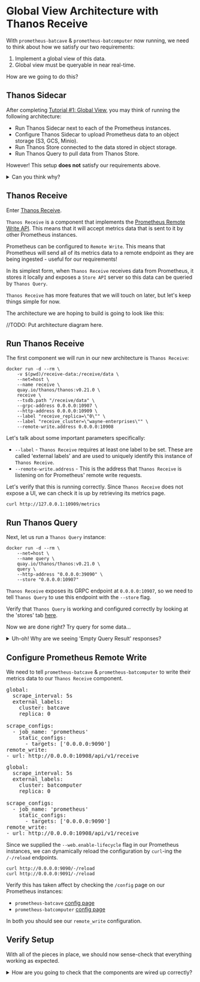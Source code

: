 # Global View Architecture with Thanos Receive

With `prometheus-batcave` & `prometheus-batcomputer` now running, we need to think about how we satisfy our two requirements:
1. Implement a global view of this data.
1. Global view must be queryable in near real-time.

How are we going to do this?

## Thanos Sidecar

After completing [Tutorial #1: Global View](https://www.katacoda.com/thanos/courses/thanos/1-globalview), you may think of running the following architecture:

* Run Thanos Sidecar next to each of the Prometheus instances.
* Configure Thanos Sidecar to upload Prometheus data to an object storage (S3, GCS, Minio).
* Run Thanos Store connected to the data stored in object storage.
* Run Thanos Query to pull data from Thanos Store.

However! This setup **does not** satisfy our requirements above.

<details>
 <summary>Can you think why?</summary>

Thanos Sidecar only uploads `blocks` of metrics data that have been written to disk, which happens every 2 hours in Prometheus.

This means that the Global View would be at least 2 hours out of date, and does not satisfy requirement #2.
</details>

## Thanos Receive

Enter [Thanos Receive](https://thanos.io/tip/components/receive.md/).

`Thanos Receive` is a component that implements the [Prometheus Remote Write API](https://prometheus.io/docs/prometheus/latest/configuration/configuration/#remote_write). This means that it will accept metrics data that is sent to it by other Prometheus instances. 

Prometheus can be configured to `Remote Write`. This means that Prometheus will send all of its metrics data to a remote endpoint as they are being ingested - useful for our requirements!

In its simplest form, when `Thanos Receive` receives data from Prometheus, it stores it locally and exposes a `Store API` server so this data can be queried by `Thanos Query`.

`Thanos Receive` has more features that we will touch on later, but let's keep things simple for now.

The architecture we are hoping to build is going to look like this:

//TODO: Put architecture diagram here.

## Run Thanos Receive

The first component we will run in our new architecture is `Thanos Receive`:

```
docker run -d --rm \
    -v $(pwd)/receive-data:/receive/data \
    --net=host \
    --name receive \
    quay.io/thanos/thanos:v0.21.0 \
    receive \
    --tsdb.path "/receive/data" \
    --grpc-address 0.0.0.0:10907 \
    --http-address 0.0.0.0:10909 \
    --label "receive_replica=\"0\"" \
    --label "receive_cluster=\"wayne-enterprises\"" \
    --remote-write.address 0.0.0.0:10908
```

Let's talk about some important parameters specifically:
* `--label` - `Thanos Receive` requires at least one label to be set. These are called 'external labels' and are used to uniquely identify this instance of `Thanos Receive`.
* `--remote-write.address` - This is the address that `Thanos Receive` is listening on for Prometheus' remote write requests.

Let's verify that this is running correctly. Since `Thanos Receive` does not expose a UI, we can check it is up by retrieving its metrics page.

```
curl http://127.0.0.1:10909/metrics
```

## Run Thanos Query

Next, let us run a `Thanos Query` instance:

```
docker run -d --rm \
    --net=host \
    --name query \
    quay.io/thanos/thanos:v0.21.0 \
    query \
    --http-address "0.0.0.0:39090" \
    --store "0.0.0.0:10907"
```

`Thanos Receive` exposes its GRPC endpoint at `0.0.0.0:10907`, so we need to tell `Thanos Query` to use this endpoint with the `--store` flag.

Verify that `Thanos Query` is working and configured correctly by looking at the 'stores' tab [here](https://[[HOST_SUBDOMAIN]]-39090-[[KATACODA_HOST]].environments.katacoda.com/stores).

Now we are done right? Try query for some data...

<details>
 <summary>Uh-oh! Why are we seeing 'Empty Query Result' responses?</summary>

We have correctly configured `Thanos Receive` & `Thanos Store`, but we have not yet configured Prometheus to write to remote write its data to the right place.

</details>

## Configure Prometheus Remote Write

We need to tell `prometheus-batcave` & `prometheus-batcomputer` to write their metrics data to our `Thanos Receive` component. 

<pre class="file" data-filename="prometheus-batcave.yml" data-target="replace">
global:
  scrape_interval: 5s
  external_labels:
    cluster: batcave
    replica: 0

scrape_configs:
  - job_name: 'prometheus'
    static_configs:
      - targets: ['0.0.0.0:9090']
remote_write:
- url: http://0.0.0.0:10908/api/v1/receive
</pre>

<pre class="file" data-filename="prometheus-batcomputer.yml" data-target="replace">
global:
  scrape_interval: 5s
  external_labels:
    cluster: batcomputer
    replica: 0

scrape_configs:
  - job_name: 'prometheus'
    static_configs:
      - targets: ['0.0.0.0:9090']
remote_write:
- url: http://0.0.0.0:10908/api/v1/receive
</pre>

Since we supplied the `--web.enable-lifecycle` flag in our Prometheus instances, we can dynamically reload the configuration by `curl`-ing the `/-/reload` endpoints.

```
curl http://0.0.0.0:9090/-/reload
curl http://0.0.0.0:9091/-/reload
```

Verify this has taken affect by checking the `/config` page on our Prometheus instances:
* `prometheus-batcave` [config page](https://[[HOST_SUBDOMAIN]]-39090-[[KATACODA_HOST]].environments.katacoda.com/config)
* `prometheus-batcomputer` [config page](https://[[HOST_SUBDOMAIN]]-39090-[[KATACODA_HOST]].environments.katacoda.com/config)

In both you should see our `remote_write` configuration.

## Verify Setup

With all of the pieces in place, we should now sense-check that everything working as expected.

<details>
 <summary>How are you going to check that the components are wired up correctly?</summary>

Let's make sure that we can query data from each of our Prometheus instances from our `Thanos Query` instance.

Navigate to the Thanos Query UI, and query for a metric like `up` - inspect the output and you should see something like this:

// TODO - insert picture here

</details>

